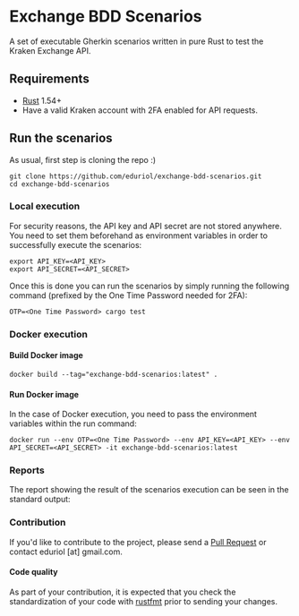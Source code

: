 # Exchange BDD Scenarios
A set of executable Gherkin scenarios written in pure Rust to test the Kraken Exchange API.  
## Requirements
- [Rust](https://www.rust-lang.org/tools/install) 1.54+
- Have a valid Kraken account with 2FA enabled for API requests.
## Run the scenarios
As usual, first step is cloning the repo :)
```
git clone https://github.com/eduriol/exchange-bdd-scenarios.git
cd exchange-bdd-scenarios
```
### Local execution
For security reasons, the API key and API secret are not stored anywhere. You need to set them beforehand as environment variables in order to successfully execute the scenarios:
```
export API_KEY=<API_KEY>
export API_SECRET=<API_SECRET>
```
Once this is done you can run the scenarios by simply running the following command (prefixed by the One Time Password needed for 2FA):
```
OTP=<One Time Password> cargo test
```
### Docker execution
#### Build Docker image
```
docker build --tag="exchange-bdd-scenarios:latest" .
```
#### Run Docker image
In the case of Docker execution, you need to pass the environment variables within the run command:
```
docker run --env OTP=<One Time Password> --env API_KEY=<API_KEY> --env API_SECRET=<API_SECRET> -it exchange-bdd-scenarios:latest
```
### Reports
The report showing the result of the scenarios execution can be seen in the standard output:

### Contribution
If you'd like to contribute to the project, please send a [Pull Request](https://docs.github.com/en/github/collaborating-with-pull-requests/proposing-changes-to-your-work-with-pull-requests/creating-a-pull-request) or contact eduriol [at] gmail.com.
#### Code quality
As part of your contribution, it is expected that you check the standardization of your code with [rustfmt](https://github.com/rust-lang/rustfmt) prior to sending your changes.

